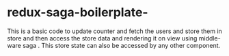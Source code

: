 # redux-saga-boilerplate-
This is a basic code to update counter and fetch the users and store them in store and then access the store data and rendering it on view using middle-ware saga . This store state can also be accessed by any other component.
